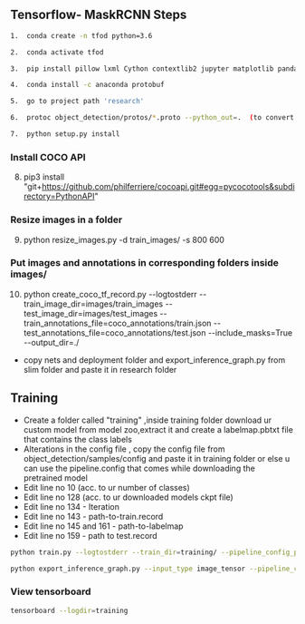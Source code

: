 Tensorflow- MaskRCNN Steps
----------------------------------------
```bash
1.  conda create -n tfod python=3.6   
```
```bash
2.  conda activate tfod  
```
```bash
3.  pip install pillow lxml Cython contextlib2 jupyter matplotlib pandas opencv-python tensorflow==1.15.0 (for GPU- tensorflow-gpu)
```
```bash
4.  conda install -c anaconda protobuf   
```
```bash
5.  go to project path 'research'
```
```bash
6.  protoc object_detection/protos/*.proto --python_out=.  (to convert proto to .py)
```
```bash
7.  python setup.py install
```

### Install COCO API
8) pip3 install "git+https://github.com/philferriere/cocoapi.git#egg=pycocotools&subdirectory=PythonAPI"

### Resize images in a folder
9) python resize_images.py -d train_images/ -s 800 600

### Put images and annotations in corresponding folders inside images/ 
10)  python create_coco_tf_record.py --logtostderr --train_image_dir=images/train_images --test_image_dir=images/test_images --train_annotations_file=coco_annotations/train.json --test_annotations_file=coco_annotations/test.json --include_masks=True --output_dir=./

* copy nets and deployment folder and export_inference_graph.py from slim folder and paste it in research folder 

Training
-----------------------------------------------------
* Create a folder called "training" ,inside training folder download ur custom model from model zoo,extract it and create a labelmap.pbtxt file that contains the class labels
* Alterations in the config file , copy the config file from object_detection/samples/config and paste it in training folder or else u can use the pipeline.config that comes while downloading the pretrained model 
* Edit line no 10 (acc. to ur number of classes)
* Edit line no 128 (acc. to ur downloaded models ckpt file)
* Edit line no 134 - Iteration
* Edit line no 143 - path-to-train.record
* Edit line no 145 and 161 - path-to-labelmap
* Edit line no 159 - path to test.record

```bash
python train.py --logtostderr --train_dir=training/ --pipeline_config_path=training/mask_rcnn_resnet50_atrous_coco.config
```
```bash
python export_inference_graph.py --input_type image_tensor --pipeline_config_path training/mask_rcnn_resnet50_atrous_coco.config --trained_checkpoint_prefix training/model.ckpt-200 --output_directory my_model_mask
```

### View tensorboard
```bash
tensorboard --logdir=training
```